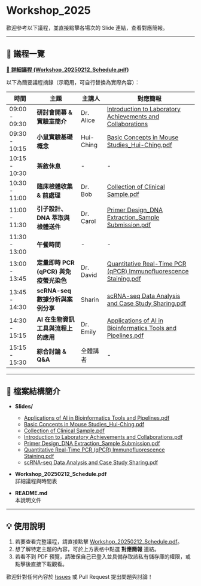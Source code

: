 # Workshop_2025

歡迎參考以下議程，並直接點擊各場次的 Slide 連結，查看對應簡報。

---

## 📅 議程一覽
[📑 **詳細議程 (Workshop_20250212_Schedule.pdf)**](./Workshop_20250212_Schedule.pdf)

以下為簡要議程摘錄（示範用，可自行替換為實際內容）：

| 時間           | 主題                                                                                                                | 主講人       | 對應簡報                                                                                                |
|----------------|--------------------------------------------------------------------------------------------------------------------|--------------|----------------------------------------------------------------------------------------------------------|
| 09:00 - 09:30  | **研討會開幕 & 實驗室簡介**                                                                                         | Dr. Alice    | [Introduction to Laboratory Achievements and Collaborations](./Slides/Introduction%20to%20Laboratory%20Achievements%20and%20Collaborations.pdf) |
| 09:30 - 10:15  | **小鼠實驗基礎概念**                                                                                                | Hui-Ching    | [Basic Concepts in Mouse Studies_Hui-Ching.pdf](./Slides/Basic%20Concepts%20in%20Mouse%20Studies_Hui-Ching.pdf)                                |
| 10:15 - 10:30  | **茶敘休息**                                                                                                       | -            | -                                                                                                        |
| 10:30 - 11:00  | **臨床檢體收集 & 前處理**                                                                                           | Dr. Bob      | [Collection of Clinical Sample.pdf](./Slides/Collection%20of%20Clinical%20Sample.pdf)                    |
| 11:00 - 11:30  | **引子設計、DNA 萃取與檢體送件**                                                                                    | Dr. Carol    | [Primer Design_DNA Extraction_Sample Submission.pdf](./Slides/Primer%20Design_DNA%20Extraction_Sample%20Submission.pdf)                        |
| 11:30 - 13:00  | **午餐時間**                                                                                                       | -            | -                                                                                                        |
| 13:00 - 13:45  | **定量即時 PCR (qPCR) 與免疫螢光染色**                                                                               | Dr. David    | [Quantitative Real-Time PCR (qPCR) Immunofluorescence Staining.pdf](./Slides/Quantitative%20Real-Time%20PCR%20(qPCR)%20Immunofluorescence%20Staining.pdf) |
| 13:45 - 14:30  | **scRNA-seq 數據分析與案例分享**                                                                                    | Sharin       | [scRNA-seq Data Analysis and Case Study Sharing.pdf](./Slides/scRNA-seq%20Data%20Analysis%20and%20Case%20Study%20Sharing.pdf)                  |
| 14:30 - 15:15  | **AI 在生物資訊工具與流程上的應用**                                                                                 | Dr. Emily    | [Applications of AI in Bioinformatics Tools and Pipelines.pdf](./Slides/Applications%20of%20AI%20in%20Bioinformatics%20Tools%20and%20Pipelines.pdf) |
| 15:15 - 15:30  | **綜合討論 & Q&A**                                                                                                  | 全體講者     | -                                                                                                        |

---

## 📂 檔案結構簡介

- **Slides/**  
  - [Applications of AI in Bioinformatics Tools and Pipelines.pdf](./Slides/Applications%20of%20AI%20in%20Bioinformatics%20Tools%20and%20Pipelines.pdf)  
  - [Basic Concepts in Mouse Studies_Hui-Ching.pdf](./Slides/Basic%20Concepts%20in%20Mouse%20Studies_Hui-Ching.pdf)  
  - [Collection of Clinical Sample.pdf](./Slides/Collection%20of%20Clinical%20Sample.pdf)  
  - [Introduction to Laboratory Achievements and Collaborations.pdf](./Slides/Introduction%20to%20Laboratory%20Achievements%20and%20Collaborations.pdf)  
  - [Primer Design_DNA Extraction_Sample Submission.pdf](./Slides/Primer%20Design_DNA%20Extraction_Sample%20Submission.pdf)  
  - [Quantitative Real-Time PCR (qPCR) Immunofluorescence Staining.pdf](./Slides/Quantitative%20Real-Time%20PCR%20(qPCR)%20Immunofluorescence%20Staining.pdf)  
  - [scRNA-seq Data Analysis and Case Study Sharing.pdf](./Slides/scRNA-seq%20Data%20Analysis%20and%20Case%20Study%20Sharing.pdf)

- **Workshop_20250212_Schedule.pdf**  
  詳細議程與時間表

- **README.md**  
  本說明文件

---

## 💡 使用說明

1. 若要查看完整議程，請直接點擊 [Workshop_20250212_Schedule.pdf](./Workshop_20250212_Schedule.pdf)。  
2. 想了解特定主題的內容，可於上方表格中點選 **對應簡報** 連結。  
3. 若看不到 PDF 預覽，請確保自己已登入並具備存取該私有儲存庫的權限，或點擊後直接下載觀看。

歡迎針對任何內容於 [Issues](../../issues) 或 Pull Request 提出問題與討論！
